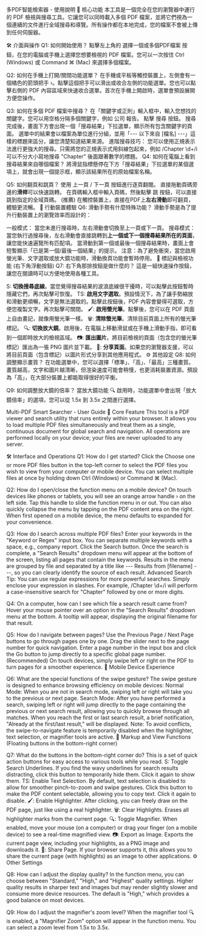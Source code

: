 多PDF智能檢索器 - 使用說明
🚀 核心功能
本工具是一個完全在您的瀏覽器中運行的 PDF 檢視與搜尋工具。它讓您可以同時載入多個 PDF 檔案，並將它們視為一個連續的文件進行全域搜尋和導覽。所有操作都在本地完成，您的檔案不會被上傳到任何伺服器。

🛠️ 介面與操作
Q1: 如何開始使用？
點擊左上角的 選擇一個或多個PDF檔案 按鈕，在您的電腦或手機上選擇您想要檢視的 PDF 檔案。您可以一次按住 Ctrl (Windows) 或 Command ⌘ (Mac) 來選擇多個檔案。

Q2: 如何在手機上打開/關閉功能選單？
在手機或平板等觸控裝置上，左側會有一個橘色的箭頭把手 ›。點擊這個把手可以滑出或收合左側的功能選單。您也可以點擊右側的 PDF 內容區域來快速收合選單。首次在手機上開啟時，選單會預設展開方便您操作。

Q3: 如何在多個 PDF 檔案中搜尋？
在「關鍵字或正則」輸入框中，輸入您想找的關鍵字。您可以用空格分隔多個關鍵字，例如 公司 報告。
點擊 搜尋 按鈕。
搜尋完成後，畫面下方會出現一個「搜尋結果」下拉選單，顯示所有包含關鍵字的頁面。
選單中的結果會以檔案為單位進行分組，並用「--- 以下來自 [檔名] ---」這樣的標題來區分，讓您清楚知道結果來源。
進階搜尋技巧： 您可以使用正規表示法進行更強大的搜尋。只需將您的正規表示式用斜線包起來，例如 /Chapter \d+/i 可以不分大小寫地搜尋 "Chapter" 後面跟著數字的標題。
Q4: 如何在電腦上看到搜尋結果來自哪個檔案？
將滑鼠指標懸停在下方「搜尋結果」下拉選單的某個選項上，就會出現一個提示框，顯示該結果所在的原始檔案名稱。

Q5: 如何翻頁和跳頁？
使用 上一頁 / 下一頁 按鈕進行逐頁翻閱。
直接拖動頁碼旁邊的**滑桿**可以快速跳轉。
在頁碼輸入框中輸入頁碼，然後點擊 跳 按鈕，可以直接跳到指定的全域頁碼。
(推薦) 在觸控裝置上，直接在PDF上**左右滑動**即可翻頁，體驗更流暢。
📱 行動裝置體驗
Q6: 滑動手勢有什麼特殊功能？
滑動手勢是為了提升行動裝置上的瀏覽效率而設計的：

一般模式： 當您未進行搜尋時，左右滑動會切換至上一頁或下一頁。
搜尋模式： 當您執行過搜尋後，左右滑動會直接跳轉到**上一個或下一個搜尋結果所在的頁面**，讓您能快速遍覽所有匹配項。
當滑動到第一個或最後一個搜尋結果時，畫面上會短暫顯示「已是第一個/最後一個結果」的提示。
注意：為了避免衝突，當您啟用螢光筆、文字選取或放大鏡功能時，滑動換頁功能會暫時停用。
🎨 標記與檢視功能 (右下角浮動按鈕)
Q7: 右下角那排按鈕是做什麼的？
這是一組快速操作按鈕，讓您在閱讀時可以方便地使用各種工具。

S: **切換搜尋底線**。當您覺得搜尋結果的波浪底線很干擾時，可以點擊此按鈕暫時隱藏它們，再次點擊可恢復。
TS: **啟用文字選取**。預設情況下，為了讓手勢縮放和滑動更順暢，文字是無法選取的。點擊此按鈕後，PDF 內容會變得可選取，方便您複製文字。再次點擊可關閉。
🖌️: **啟用螢光筆**。點擊後，您可以在 PDF 頁面上自由畫記，就像用螢光筆一樣。
🗑️: **清除螢光筆**。清除目前頁面上所有的螢光筆標記。
🔍: **切換放大鏡**。啟用後，在電腦上移動滑鼠或在手機上滑動手指，即可看到一個即時放大的檢視區域。
📷: **匯出圖片**。將目前檢視的頁面（包含您的螢光筆標記）匯出為一張 PNG 圖片並下載。
🔗: **分享頁面**。如果您的瀏覽器支援，可以將目前頁面（包含標記）以圖片形式分享到其他應用程式。
⚙️ 其他設定
Q8: 如何調整顯示畫質？
在功能選單中，您可以選擇「標準」、「高」、「最高」三種畫質。畫質越高，文字和圖片越清晰，但渲染速度可能會稍慢，也更消耗裝置資源。預設為「高」，在大部分裝置上都能取得很好的平衡。

Q9: 如何調整放大鏡的倍率？
當放大鏡功能 🔍 啟用時，功能選單中會出現「放大鏡倍率」的選項，您可以從 1.5x 到 3.5x 之間進行選擇。

Multi-PDF Smart Searcher - User Guide
🚀 Core Feature
This tool is a PDF viewer and search utility that runs entirely within your browser. It allows you to load multiple PDF files simultaneously and treat them as a single, continuous document for global search and navigation. All operations are performed locally on your device; your files are never uploaded to any server.

🛠️ Interface and Operations
Q1: How do I get started?
Click the Choose one or more PDF files button in the top-left corner to select the PDF files you wish to view from your computer or mobile device. You can select multiple files at once by holding down Ctrl (Windows) or Command ⌘ (Mac).

Q2: How do I open/close the function menu on a mobile device?
On touch devices like phones or tablets, you will see an orange arrow handle › on the left side. Tap this handle to slide the function menu in or out. You can also quickly collapse the menu by tapping on the PDF content area on the right. When first opened on a mobile device, the menu defaults to expanded for your convenience.

Q3: How do I search across multiple PDF files?
Enter your keywords in the "Keyword or Regex" input box. You can separate multiple keywords with a space, e.g., company report.
Click the Search button.
Once the search is complete, a "Search Results" dropdown menu will appear at the bottom of the screen, listing all pages that contain the keywords.
Results in the menu are grouped by file and separated by a title like --- Results from [filename] ---, so you can clearly identify the source of each result.
Advanced Search Tip: You can use regular expressions for more powerful searches. Simply enclose your expression in slashes. For example, /Chapter \d+/i will perform a case-insensitive search for "Chapter" followed by one or more digits.

Q4: On a computer, how can I see which file a search result came from?
Hover your mouse pointer over an option in the "Search Results" dropdown menu at the bottom. A tooltip will appear, displaying the original filename for that result.

Q5: How do I navigate between pages?
Use the Previous Page / Next Page buttons to go through pages one by one.
Drag the slider next to the page number for quick navigation.
Enter a page number in the input box and click the Go button to jump directly to a specific global page number.
(Recommended) On touch devices, simply swipe left or right on the PDF to turn pages for a smoother experience.
📱 Mobile Device Experience

Q6: What are the special functions of the swipe gesture?
The swipe gesture is designed to enhance browsing efficiency on mobile devices:
Normal Mode: When you are not in search mode, swiping left or right will take you to the previous or next page.
Search Mode: After you have performed a search, swiping left or right will jump directly to the page containing the previous or next search result, allowing you to quickly browse through all matches.
When you reach the first or last search result, a brief notification, "Already at the first/last result," will be displayed.
Note: To avoid conflicts, the swipe-to-navigate feature is temporarily disabled when the highlighter, text selection, or magnifier tools are active.
🎨 Markup and View Functions (Floating buttons in the bottom-right corner)

Q7: What do the buttons in the bottom-right corner do?
This is a set of quick action buttons for easy access to various tools while you read.
S: Toggle Search Underlines. If you find the wavy underlines for search results distracting, click this button to temporarily hide them. Click it again to show them.
TS: Enable Text Selection. By default, text selection is disabled to allow for smoother pinch-to-zoom and swipe gestures. Click this button to make the PDF content selectable, allowing you to copy text. Click it again to disable.
🖌️: Enable Highlighter. After clicking, you can freely draw on the PDF page, just like using a real highlighter.
🗑️: Clear Highlights. Erases all highlighter marks from the current page.
🔍: Toggle Magnifier. When enabled, move your mouse (on a computer) or drag your finger (on a mobile device) to see a real-time magnified view.
📷: Export as Image. Exports the current page view, including your highlights, as a PNG image and downloads it.
🔗: Share Page. If your browser supports it, this allows you to share the current page (with highlights) as an image to other applications.
⚙️ Other Settings

Q8: How can I adjust the display quality?
In the function menu, you can choose between "Standard," "High," and "Highest" quality settings. Higher quality results in sharper text and images but may render slightly slower and consume more device resources. The default is "High," which provides a good balance on most devices.

Q9: How do I adjust the magnifier's zoom level?
When the magnifier tool 🔍 is enabled, a "Magnifier Zoom" option will appear in the function menu. You can select a zoom level from 1.5x to 3.5x.
